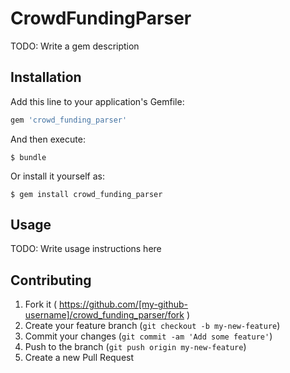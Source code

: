 # CrowdFundingParser

TODO: Write a gem description

## Installation

Add this line to your application's Gemfile:

```ruby
gem 'crowd_funding_parser'
```

And then execute:

    $ bundle

Or install it yourself as:

    $ gem install crowd_funding_parser

## Usage

TODO: Write usage instructions here

## Contributing

1. Fork it ( https://github.com/[my-github-username]/crowd_funding_parser/fork )
2. Create your feature branch (`git checkout -b my-new-feature`)
3. Commit your changes (`git commit -am 'Add some feature'`)
4. Push to the branch (`git push origin my-new-feature`)
5. Create a new Pull Request

